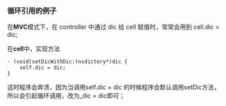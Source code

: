 ### 循环引用的例子


在**MVC**模式下，在 controller 中通过 dic 给 cell 赋值时，常常会用到 cell.dic = dic;

在**cell**中，实现方法

	- (void)setDicWithDic:(nsdictory*)dic {
		self.dic = dic;
	}
	
这时程序会奔溃，因为当调用self.dic = dic 的时候程序会默认调用setDic方法，所以会引起循环调用，改为_dic = dic即可；